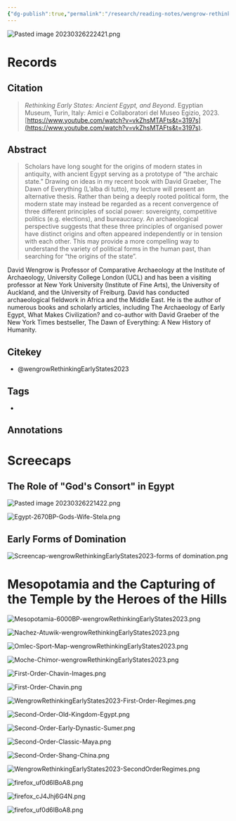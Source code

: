 ```yaml
---
{"dg-publish":true,"permalink":"/research/reading-notes/wengrow-rethinking-early-states2023/","tags":["gardenEntry"]}
---
```



![Pasted image 20230326222421.png](/img/user/attachments/Pasted%20image%2020230326222421.png)

# Records
## Citation
> _Rethinking Early States: Ancient Egypt, and Beyond_. Egyptian Museum, Turin, Italy: Amici e Collaboratori del Museo Egizio, 2023. [https://www.youtube.com/watch?v=vkZhsMTAFts&t=3197s](https://www.youtube.com/watch?v=vkZhsMTAFts&t=3197s).

## Abstract
> Scholars have long sought for the origins of modern states in antiquity, with ancient Egypt serving as a prototype of “the archaic state.” Drawing on ideas in my recent book with David Graeber, The Dawn of Everything (L’alba di tutto), my lecture will present an alternative thesis. Rather than being a deeply rooted political form, the modern state may instead be regarded as a recent convergence of three different principles of social power: sovereignty, competitive politics (e.g. elections), and bureaucracy. An archaeological perspective suggests that these three principles of organised power have distinct origins and often appeared independently or in tension with each other. This may provide a more compelling way to understand the variety of political forms in the human past, than searching for “the origins of the state”. 
 

David Wengrow is Professor of Comparative Archaeology at the Institute of Archaeology, University College London (UCL) and has been a visiting professor at New York University (Institute of Fine Arts), the University of Auckland, and the University of Freiburg. David has conducted archaeological fieldwork in Africa and the Middle East. He is the author of numerous books and scholarly articles, including The Archaeology of Early Egypt, What Makes Civilization? and co-author with David Graeber of the New York Times bestseller, The Dawn of Everything: A New History of Humanity.

## Citekey
- @wengrowRethinkingEarlyStates2023

## Tags
-

## Annotations





# Screecaps
## The Role of "God's Consort" in Egypt

![Pasted image 20230326221422.png](/img/user/attachments/Pasted%20image%2020230326221422.png)


![Egypt-2670BP-Gods-Wife-Stela.png](/img/user/attachments/Egypt-2670BP-Gods-Wife-Stela.png)

## Early Forms of Domination

![Screencap-wengrowRethinkingEarlyStates2023-forms of domination.png](/img/user/attachments/Screencap-wengrowRethinkingEarlyStates2023-forms%20of%20domination.png)

# Mesopotamia and the Capturing of the Temple by the Heroes of the Hills

![Mesopotamia-6000BP-wengrowRethinkingEarlyStates2023.png](/img/user/attachments/Mesopotamia-6000BP-wengrowRethinkingEarlyStates2023.png)



![Nachez-Atuwik-wengrowRethinkingEarlyStates2023.png](/img/user/attachments/Nachez-Atuwik-wengrowRethinkingEarlyStates2023.png)

![Omlec-Sport-Map-wengrowRethinkingEarlyStates2023.png](/img/user/attachments/Omlec-Sport-Map-wengrowRethinkingEarlyStates2023.png)

![Moche-Chimor-wengrowRethinkingEarlyStates2023.png](/img/user/attachments/Moche-Chimor-wengrowRethinkingEarlyStates2023.png)

![First-Order-Chavin-Images.png](/img/user/attachments/First-Order-Chavin-Images.png)

![First-Order-Chavin.png](/img/user/attachments/First-Order-Chavin.png)

![WengrowRethinkingEarlyStates2023-First-Order-Regimes.png](/img/user/attachments/WengrowRethinkingEarlyStates2023-First-Order-Regimes.png)

![Second-Order-Old-Kingdom-Egypt.png](/img/user/attachments/Second-Order-Old-Kingdom-Egypt.png)

![Second-Order-Early-Dynastic-Sumer.png](/img/user/attachments/Second-Order-Early-Dynastic-Sumer.png)

![Second-Order-Classic-Maya.png](/img/user/attachments/Second-Order-Classic-Maya.png)

![Second-Order-Shang-China.png](/img/user/attachments/Second-Order-Shang-China.png)

![WengrowRethinkingEarlyStates2023-SecondOrderRegimes.png](/img/user/attachments/WengrowRethinkingEarlyStates2023-SecondOrderRegimes.png)

![firefox_uf0d6IBoA8.png](/img/user/attachments/firefox_uf0d6IBoA8.png)

![firefox_cJ4Jhj6G4N.png](/img/user/attachments/firefox_cJ4Jhj6G4N.png)




























![firefox_uf0d6IBoA8.png](/img/user/attachments/firefox_uf0d6IBoA8.png)


